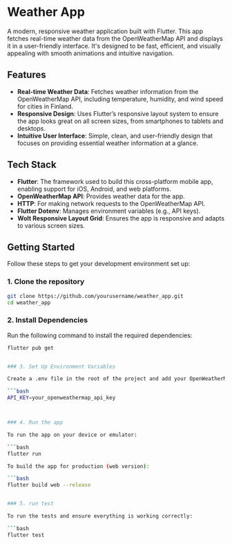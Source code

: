 # Weather App

A modern, responsive weather application built with Flutter. This app fetches real-time weather data from the OpenWeatherMap API and displays it in a user-friendly interface. It's designed to be fast, efficient, and visually appealing with smooth animations and intuitive navigation.

## Features

- **Real-time Weather Data**: Fetches weather information from the OpenWeatherMap API, including temperature, humidity, and wind speed for cities in Finland.
- **Responsive Design**: Uses Flutter’s responsive layout system to ensure the app looks great on all screen sizes, from smartphones to tablets and desktops.
- **Intuitive User Interface**: Simple, clean, and user-friendly design that focuses on providing essential weather information at a glance.

## Tech Stack

- **Flutter**: The framework used to build this cross-platform mobile app, enabling support for iOS, Android, and web platforms.
- **OpenWeatherMap API**: Provides weather data for the app.
- **HTTP**: For making network requests to the OpenWeatherMap API.
- **Flutter Dotenv**: Manages environment variables (e.g., API keys).
- **Wolt Responsive Layout Grid**: Ensures the app is responsive and adapts to various screen sizes.

## Getting Started

Follow these steps to get your development environment set up:

### 1. Clone the repository

```bash
git clone https://github.com/yourusername/weather_app.git
cd weather_app
```

### 2. Install Dependencies

Run the following command to install the required dependencies:

```bash
flutter pub get


### 3. Set Up Environment Variables

Create a .env file in the root of the project and add your OpenWeatherMap API key:

```bash
API_KEY=your_openweathermap_api_key



### 4. Run the app

To run the app on your device or emulator:

```bash
flutter run

To build the app for production (web version):

```bash
flutter build web --release


### 5. run test

To run the tests and ensure everything is working correctly:

```bash
flutter test
